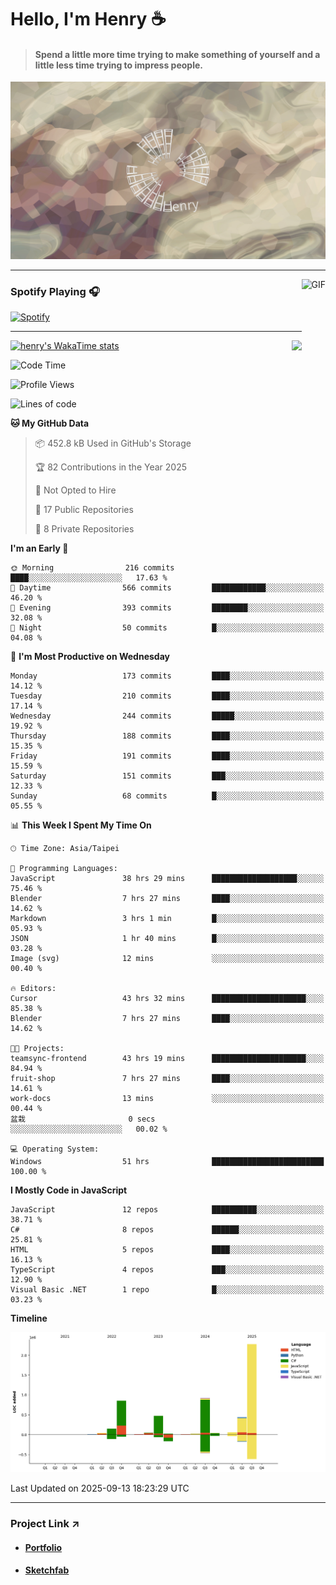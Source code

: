 # Hello, I'm Henry :coffee:

> #### Spend a little more time trying to make something of yourself and a little less time trying to impress people.
 
![](./images/cover.jpg)

---

<img align="right" alt="GIF" height="170px" src="https://media.giphy.com/media/J5B1Y8QZnzXXbLQIBu/giphy.gif" />

### Spotify Playing 🎧

[![Spotify](https://spotify-recently-played-beta.vercel.app/api/spotify)](https://open.spotify.com/user/31uznrpamxhroyd2bt7xchxgnhce)

---

<img align="right" src="https://github-readme-stats.vercel.app/api/top-langs/?username=henry5720&theme=tokyonight&hide_title=false" />

[![henry's WakaTime stats](https://github-readme-stats.vercel.app/api/wakatime?username=@henry5720&layout=compact)](https://github.com/anuraghazra/github-readme-stats)

<!--START_SECTION:waka-->
![Code Time](http://img.shields.io/badge/Code%20Time-423%20hrs%2031%20mins-blue)

![Profile Views](http://img.shields.io/badge/Profile%20Views-2-blue)

![Lines of code](https://img.shields.io/badge/From%20Hello%20World%20I%27ve%20Written-5.4%20million%20lines%20of%20code-blue)

**🐱 My GitHub Data** 

> 📦 452.8 kB Used in GitHub's Storage 
 > 
> 🏆 82 Contributions in the Year 2025
 > 
> 🚫 Not Opted to Hire
 > 
> 📜 17 Public Repositories 
 > 
> 🔑 8 Private Repositories 
 > 
**I'm an Early 🐤** 

```text
🌞 Morning                216 commits         ████░░░░░░░░░░░░░░░░░░░░░   17.63 % 
🌆 Daytime                566 commits         ████████████░░░░░░░░░░░░░   46.20 % 
🌃 Evening                393 commits         ████████░░░░░░░░░░░░░░░░░   32.08 % 
🌙 Night                  50 commits          █░░░░░░░░░░░░░░░░░░░░░░░░   04.08 % 
```
📅 **I'm Most Productive on Wednesday** 

```text
Monday                   173 commits         ████░░░░░░░░░░░░░░░░░░░░░   14.12 % 
Tuesday                  210 commits         ████░░░░░░░░░░░░░░░░░░░░░   17.14 % 
Wednesday                244 commits         █████░░░░░░░░░░░░░░░░░░░░   19.92 % 
Thursday                 188 commits         ████░░░░░░░░░░░░░░░░░░░░░   15.35 % 
Friday                   191 commits         ████░░░░░░░░░░░░░░░░░░░░░   15.59 % 
Saturday                 151 commits         ███░░░░░░░░░░░░░░░░░░░░░░   12.33 % 
Sunday                   68 commits          █░░░░░░░░░░░░░░░░░░░░░░░░   05.55 % 
```


📊 **This Week I Spent My Time On** 

```text
🕑︎ Time Zone: Asia/Taipei

💬 Programming Languages: 
JavaScript               38 hrs 29 mins      ███████████████████░░░░░░   75.46 % 
Blender                  7 hrs 27 mins       ████░░░░░░░░░░░░░░░░░░░░░   14.62 % 
Markdown                 3 hrs 1 min         █░░░░░░░░░░░░░░░░░░░░░░░░   05.93 % 
JSON                     1 hr 40 mins        █░░░░░░░░░░░░░░░░░░░░░░░░   03.28 % 
Image (svg)              12 mins             ░░░░░░░░░░░░░░░░░░░░░░░░░   00.40 % 

🔥 Editors: 
Cursor                   43 hrs 32 mins      █████████████████████░░░░   85.38 % 
Blender                  7 hrs 27 mins       ████░░░░░░░░░░░░░░░░░░░░░   14.62 % 

🐱‍💻 Projects: 
teamsync-frontend        43 hrs 19 mins      █████████████████████░░░░   84.94 % 
fruit-shop               7 hrs 27 mins       ████░░░░░░░░░░░░░░░░░░░░░   14.61 % 
work-docs                13 mins             ░░░░░░░░░░░░░░░░░░░░░░░░░   00.44 % 
盆栽                       0 secs              ░░░░░░░░░░░░░░░░░░░░░░░░░   00.02 % 

💻 Operating System: 
Windows                  51 hrs              █████████████████████████   100.00 % 
```

**I Mostly Code in JavaScript** 

```text
JavaScript               12 repos            ██████████░░░░░░░░░░░░░░░   38.71 % 
C#                       8 repos             ██████░░░░░░░░░░░░░░░░░░░   25.81 % 
HTML                     5 repos             ████░░░░░░░░░░░░░░░░░░░░░   16.13 % 
TypeScript               4 repos             ███░░░░░░░░░░░░░░░░░░░░░░   12.90 % 
Visual Basic .NET        1 repo              █░░░░░░░░░░░░░░░░░░░░░░░░   03.23 % 
```



**Timeline**

![Lines of Code chart](https://raw.githubusercontent.com/henry5720/henry5720/main/assets/bar_graph.png)


 Last Updated on 2025-09-13 18:23:29 UTC
<!--END_SECTION:waka-->

---

### Project Link ↗️

- #### [Portfolio](https://drive.google.com/file/d/1kb96bzn4Bhdb4pImsUvKz9Oi9cx455D2/view?usp=drivesdk)
- #### [Sketchfab](https://sketchfab.com/henry4294967296/models)

